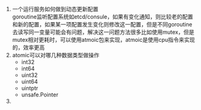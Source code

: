 1. 一个运行服务如何做到动态更新配置  
    goroutine监听配置系统如etcd/consule，如果有变化通知，则比较老的配置和新的配置，如果某一项配置发生变化则修改这一配置，但是不同goroutine去读写同一变量可能会有问题，解决这一问题方法很多比如使用mutex，但是mutex相对更耗时，可以使用atmoic包来实现，atmoic是使用cpu指令来实现的，效率更高
2. atomic可以对哪几种数据类型做操作  
    - int32  
    - int64
    - uint32
    - uint64
    - uintptr
    - unsafe.Pointer
3. 

